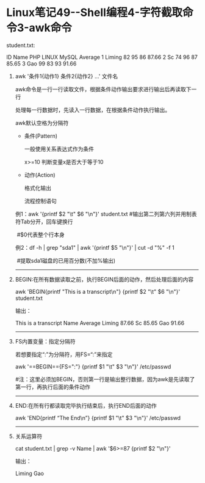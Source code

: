 # Linux笔记49--Shell编程4-字符截取命令3-awk命令

student.txt:

ID	Name	PHP	LINUX	MySQL	Average
1	  Liming   82	   95	      86	        87.66
2	  Sc	       74	   96	      87	        85.65
3	  Gao	    99	   83	      93	        91.66

1. awk '条件1{动作1} 条件2{动作2} ...' 文件名

   awk命令是一行一行读取文件，根据条件动作输出要求进行输出后再读取下一行

   处理每一行数据时，先读入一行数据，在根据条件动作执行输出。

   awk默认空格为分隔符

   + 条件(Pattern)

     一般使用关系表达式作为条件

     x>=10	判断变量x是否大于等于10

   + 动作(Action)

     格式化输出

     流程控制语句

   例1：awk '{printf $2 "\t" $6 "\n"}' student.txt           #输出第二列第六列并用制表符Tab分开，回车键换行

   ​																						  #$0代表整个行本身

   例2：df -h | grep "sda1" | awk '{printf $5 "\n"}' | cut -d "%" -f 1               

   ​																						  #提取sda1磁盘的已用百分数(不加%输出)      

   ---

2. BEGIN:在所有数据读取之前，执行BEGIN后面的动作，然后处理后面的内容

   awk 'BEGIN{printf "This is a transcript\n"} {printf $2 "\t" $6 "\n"}' student.txt

   输出：

   This is a transcript
   Name	Average
   Liming	87.66
   Sc	85.65
   Gao	91.66

   ---

3. FS内置变量：指定分隔符

   若想要指定“:”为分隔符，用FS=“:”来指定

   awk '==BEGIN=={FS=":"} {printf $1 "\t" $3 "\n"}' /etc/passwd

   #注：这里必须加BEGIN，否则第一行是输出整行数据，因为awk是先读取了第一行，再执行后面的条件动作

   ---

4. END:在所有行都读取完毕执行结束后，执行END后面的动作

   awk 'END{printf “The End\n”} {printf $1 "\t" $3 "\n"}' /etc/passwd

   ---

5. 关系运算符

   cat student.txt | grep -v Name | awk '$6>=87 {printf $2 "\n"}'     

   输出：

   Liming
   Gao

